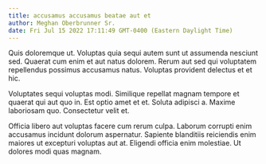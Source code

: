 ```yaml
---
title: accusamus accusamus beatae aut et
author: Meghan Oberbrunner Sr.
date: Fri Jul 15 2022 17:11:49 GMT-0400 (Eastern Daylight Time)
---
```

Quis doloremque ut. Voluptas quia sequi autem sunt ut assumenda nesciunt sed. Quaerat cum enim et aut natus dolorem. Rerum aut sed qui voluptatem repellendus possimus accusamus natus. Voluptas provident delectus et et hic.

 Voluptates sequi voluptas modi. Similique repellat magnam tempore et quaerat qui aut quo in. Est optio amet et et. Soluta adipisci a. Maxime laboriosam quo. Consectetur velit et.

 Officia libero aut voluptas facere cum rerum culpa. Laborum corrupti enim accusamus incidunt dolorum aspernatur. Sapiente blanditiis reiciendis enim maiores ut excepturi voluptas aut at. Eligendi officia enim molestiae. Ut dolores modi quas magnam.